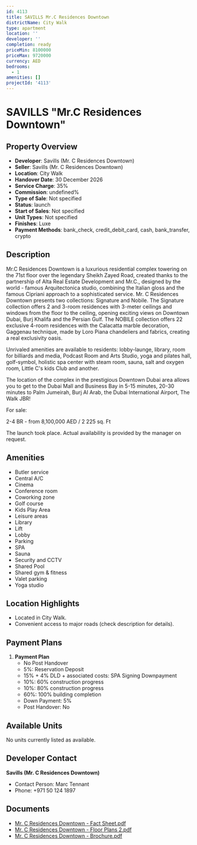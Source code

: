 ```yaml
---
id: 4113
title: SAVILLS Mr.C Residences Downtown
districtName: City Walk
type: apartment
location: ''
developer: ''
completion: ready
priceMin: 8100000
priceMax: 9720000
currency: AED
bedrooms:
  - 1
amenities: []
projectId: '4113'
---
```


# SAVILLS "Mr.C Residences Downtown"

## Property Overview
- **Developer**: Savills (Mr. C Residences Downtown)
- **Seller**: Savills (Mr. C Residences Downtown)
- **Location**: City Walk
- **Handover Date**: 30 December 2026
- **Service Charge**: 35%
- **Commission**: undefined%
- **Type of Sale**: Not specified
- **Status**: launch
- **Start of Sales**: Not specified
- **Unit Types**: Not specified
- **Finishes**: Luxe
- **Payment Methods**: bank_check, credit_debit_card, cash, bank_transfer, crypto

## Description
Mr.C Residences Downtown is a luxurious residential complex towering on the 71st floor over the legendary Sheikh Zayed Road, created thanks to the partnership of Alta Real Estate Development and Mr.C., designed by the world - famous Arquitectonica studio, combining the Italian gloss and the famous Cipriani approach to a sophisticated service. Mr. C Residences Downtown presents two collections: Signature and Nobile. The Signature collection offers 2 and 3-room residences with 3-meter ceilings and windows from the floor to the ceiling, opening exciting views on Downtown Dubai, Burj Khalifa and the Persian Gulf. The NOBILE collection offers 22 exclusive 4-room residences with the Calacatta marble decoration, Gaggenau technique, made by Loro Piana chandeliers and fabrics, creating a real exclusivity oasis.

Unrivaled amenities are available to residents: lobby-launge, library, room for billiards and media, Podcast Room and Arts Studio, yoga and pilates hall, golf-symbol, holistic spa center with steam room, sauna, salt and oxygen room, Little C's kids Club and another.

The location of the complex in the prestigious Downtown Dubai area allows you to get to the Dubai Mall and Business Bay in 5-15 minutes, 20-30 minutes to Palm Jumeirah, Burj Al Arab, the Dubai International Airport, The Walk JBR!

For sale:

2-4 BR - from 8,100,000 AED / 2 225 sq. Ft

The launch took place. Actual availability is provided by the manager on request.

## Amenities
- Butler service
- Central A/C
- Cinema
- Conference room
- Coworking zone
- Golf course
- Kids Play Area
- Leisure areas
- Library
- Lift
- Lobby
- Parking
- SPA
- Sauna
- Security and CCTV
- Shared Pool
- Shared gym & fitness
- Valet parking
- Yoga studio

## Location Highlights
- Located in City Walk.
- Convenient access to major roads (check description for details).

## Payment Plans
1. **Payment Plan**
   - No Post Handover
   - 5%: Reservation Deposit
   - 15% + 4% DLD + associated costs: SPA Signing Downpayment
   - 10%: 60% construction progress
   - 10%: 80% construction progress
   - 60%: 100% building completion
   - Down Payment: 5%
   - Post Handover: No

## Available Units
No units currently listed as available.

## Developer Contact
**Savills (Mr. C Residences Downtown)**
- Contact Person: Marc Tennant
- Phone: +971 50 124 1897

## Documents
- [Mr. C Residences Downtown - Fact Sheet.pdf](https://cdn.geniemap.net/2025/02/06/xsjQ5c7bTkZFWN5O8R6bWYwBKZhnEvRxDX7RrSrd.pdf)
- [Mr. C Residences Downtown - Floor Plans 2.pdf](https://cdn.geniemap.net/2025/02/06/8cRiBRYdQB5cqEOBlXR9V8vXL4Lrl2FS5HhPwJBL.pdf)
- [Mr. C Residences Downtown - Brochure.pdf](https://cdn.geniemap.net/2025/02/06/aUDa8MfCHljuauaW9U5b64C45ZCTlQw2ERy2T1kE.pdf)
